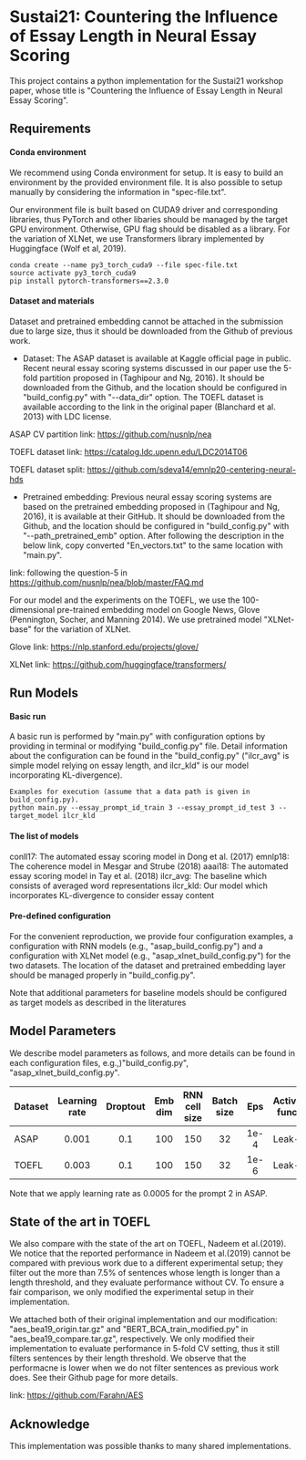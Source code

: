 # Sustai21: Countering the Influence of Essay Length in Neural Essay Scoring
This project contains a python implementation for the Sustai21 workshop paper, whose title is "Countering the Influence of Essay Length in Neural Essay Scoring".

## Requirements

#### Conda environment
We recommend using Conda environment for setup. It is easy to build an environment by the provided environment file. It is also possible to setup manually by considering the information in "spec-file.txt". 

Our environment file is built based on CUDA9 driver and corresponding libraries, thus PyTorch and other libaries should be managed by the target GPU environment. Otherwise, GPU flag should be disabled as a library. For the variation of XLNet, we use Transformers library implemented by Huggingface (Wolf et al, 2019).

    conda create --name py3_torch_cuda9 --file spec-file.txt
    source activate py3_torch_cuda9
    pip install pytorch-transformers==2.3.0

#### Dataset and materials
Dataset and pretrained embedding cannot be attached in the submission due to large size, thus it should be downloaded from the Github of previous work.

- Dataset: The ASAP dataset is available at Kaggle official page in public. Recent neural essay scoring systems discussed in our paper use the 5-fold partition proposed in (Taghipour and Ng, 2016). It should be downloaded from the Github, and the location should be configured in "build_config.py" with "--data_dir" option.
The TOEFL dataset is available according to the link in the original paper (Blanchard et al. 2013) with LDC license. 

ASAP CV partition link: https://github.com/nusnlp/nea

TOEFL dataset link: https://catalog.ldc.upenn.edu/LDC2014T06

TOEFL dataset split: https://github.com/sdeva14/emnlp20-centering-neural-hds

- Pretrained embedding: Previous neural essay scoring systems are based on the pretrained embedding proposed in (Taghipour and Ng, 2016), it is available at their GitHub. It should be downloaded from the Github, and the location should be configured in "build_config.py" with "--path_pretrained_emb" option. After following the description in the below link, copy converted "En_vectors.txt" to the same location with "main.py".

link: following the question-5 in https://github.com/nusnlp/nea/blob/master/FAQ.md

For our model and the experiments on the TOEFL, we use the 100-dimensional pre-trained embedding model on Google News, Glove (Pennington, Socher, and Manning 2014). We use pretrained model "XLNet-base" for the variation of XLNet.

Glove link: https://nlp.stanford.edu/projects/glove/

XLNet link: https://github.com/huggingface/transformers/

## Run Models
#### Basic run
A basic run is performed by "main.py" with configuration options by providing in terminal or modifying "build_config.py" file.
Detail information about the configuration can be found in the "build_config.py" ("ilcr_avg" is simple model relying on essay length, and ilcr_kld" is our model incorporating KL-divergence).

	Examples for execution (assume that a data path is given in build_config.py).
    python main.py --essay_prompt_id_train 3 --essay_prompt_id_test 3 --target_model ilcr_kld

#### The list of models
conll17: The automated essay scoring model in Dong et al. (2017)
emnlp18: The coherence model in Mesgar and Strube (2018)
aaai18: The automated essay scoring model in Tay et al. (2018)
ilcr_avg: The baseline which consists of averaged word representations
ilcr_kld: Our model which incorporates KL-divergence to consider essay content

#### Pre-defined configuration
For the convenient reproduction, we provide four configuration examples, a configuration with RNN models (e.g., "asap_build_config.py") and a configuration with XLNet model (e.g., "asap_xlnet_build_config.py") for the two datasets.
The location of the dataset and pretrained embedding layer should be managed properly in "build_config.py".

Note that additional parameters for baseline models should be configured as target models as described in the literatures

## Model Parameters
We describe model parameters as follows, and more details can be found in each configuration files, e.g.,)"build_config.py", "asap_xlnet_build_config.py".

| Dataset  | Learning rate | Droptout | Emb dim | RNN cell size | Batch size | Eps | Activation function |
| ------------- | :---: | :---: | :---: |    :---: |  :---: |  :---: |  :---: |  
| ASAP  | 0.001  | 0.1 | 100 | 150 | 32 | 1e-4 | Leak-Relu |
| TOEFL  | 0.003  | 0.1 | 100 | 150 | 32 | 1e-6 | Leak-Relu |

Note that we apply learning rate as 0.0005 for the prompt 2 in ASAP.

## State of the art in TOEFL
We also compare with the state of the art on TOEFL, Nadeem et al.(2019). We notice that the reported performance in Nadeem et al.(2019) cannot be compared with previous work due to a different experimental setup; they filter out the more than 7.5% of sentences whose length is longer than a length threshold, and they evaluate performance without CV. To ensure a fair comparison, we only modified the experimental setup in their implementation.

We attached both of their original implementation and our modification: "aes_bea19_origin.tar.gz" and "BERT_BCA_train_modified.py" in "aes_bea19_compare.tar.gz", respectively. We only modified their implementation to evaluate performance in 5-fold CV setting, thus it still filters sentences by their length threshold. We observe that the performacne is lower when we do not filter sentences as previous work does. See their Github page for more details.

link: https://github.com/Farahn/AES

## Acknowledge
This implementation was possible thanks to many shared implementations.
